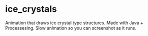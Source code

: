 # ice_crystals
Animation that draws ice crystal type structures. Made with Java + Processesing. Slow animation so you can screenshot as it runs.
